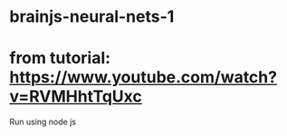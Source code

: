 # brainjs-neural-nets-1
# from tutorial: https://www.youtube.com/watch?v=RVMHhtTqUxc
Run using node js
